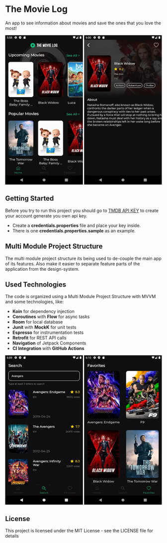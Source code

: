 # The Movie Log
An app to see information about movies and save the ones that you love the most!

<img src="https://github.com/raphaelbertholucci/MovieLog/blob/master/readme-pictures/home.webp" alt="" data-canonical-src="https://github.com/raphaelbertholucci/MovieLog/blob/master/readme-pictures/home.webp" width="250" height="480" /> <img src="https://github.com/raphaelbertholucci/MovieLog/blob/master/readme-pictures/details.webp" alt="" data-canonical-src="https://github.com/raphaelbertholucci/MovieLog/blob/master/readme-pictures/details.webp" width="250" height="480" />


## Getting Started
Before you try to run this project you should go to [TMDB API KEY](https://www.themoviedb.org/) to create your account generate you own api key.
  * Create a <b>credentials.properties</b> file and place your key inside.
  * There is one <b>credentials.properties.sample</b> as an example.

## Multi Module Project Structure
The multi module project structure its being used to de-couple the main app of its features.
Also make it easier to separate feature parts of the application from the design-system.

## Used Technologies

The code is organized using a Multi Module Project Structure with MVVM and some technologies, like:
  * <b>Koin</b> for dependency injection
  * <b>Coroutines</b> with <b>Flow</b> for async tasks
  * <b>Room</b> for local database
  * <b>Junit</b> with <b>MockK</b> for unit tests
  * <b>Espresso</b> for instrumentation tests
  * <b>Retrofit</b> for REST API calls
  * <b>Navigation</b> of Jetpack Components
  * <b>CI Integration </b> with <b>GitHub Actions</b>
 
 
 <img src="https://github.com/raphaelbertholucci/MovieLog/blob/master/readme-pictures/search.webp" alt="" data-canonical-src="https://github.com/raphaelbertholucci/MovieLog/blob/master/readme-pictures/search.webp" width="250" height="480" />  <img src="https://github.com/raphaelbertholucci/MovieLog/blob/master/readme-pictures/favorites.webp" alt="" data-canonical-src="https://github.com/raphaelbertholucci/MovieLog/blob/master/readme-pictures/favorites.webp" width="250" height="480" />
 
## License
This project is licensed under the MIT License - see the LICENSE file for details
